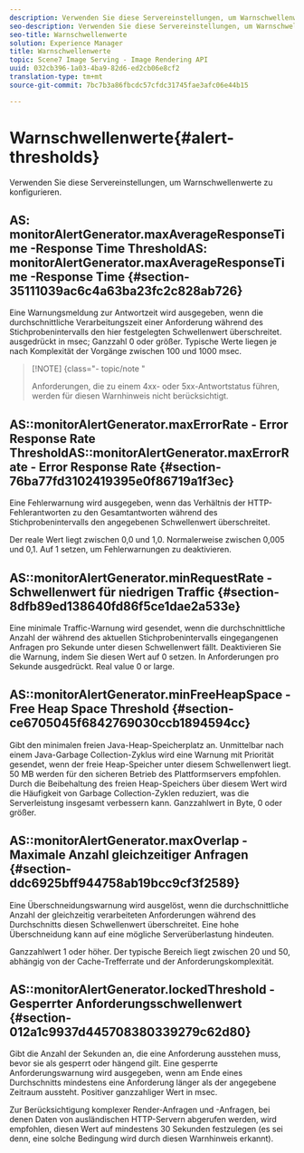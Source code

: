 ```yaml
---
description: Verwenden Sie diese Servereinstellungen, um Warnschwellenwerte zu konfigurieren.
seo-description: Verwenden Sie diese Servereinstellungen, um Warnschwellenwerte zu konfigurieren.
seo-title: Warnschwellenwerte
solution: Experience Manager
title: Warnschwellenwerte
topic: Scene7 Image Serving - Image Rendering API
uuid: 032cb396-1a03-4ba9-82d6-ed2cb06e8cf2
translation-type: tm+mt
source-git-commit: 7bc7b3a86fbcdc57cfdc31745fae3afc06e44b15

---
```



# Warnschwellenwerte{#alert-thresholds}

Verwenden Sie diese Servereinstellungen, um Warnschwellenwerte zu konfigurieren.

## AS: monitorAlertGenerator.maxAverageResponseTime -Response Time ThresholdAS: monitorAlertGenerator.maxAverageResponseTime -Response Time {#section-35111039ac6c4a63ba23fc2c828ab726}

Eine Warnungsmeldung zur Antwortzeit wird ausgegeben, wenn die durchschnittliche Verarbeitungszeit einer Anforderung während des Stichprobenintervalls den hier festgelegten Schwellenwert überschreitet. ausgedrückt in msec; Ganzzahl 0 oder größer. Typische Werte liegen je nach Komplexität der Vorgänge zwischen 100 und 1000 msec.

>[!NOTE] {class=&quot;- topic/note &quot;
>
>Anforderungen, die zu einem 4xx- oder 5xx-Antwortstatus führen, werden für diesen Warnhinweis nicht berücksichtigt.

## AS::monitorAlertGenerator.maxErrorRate - Error Response Rate ThresholdAS::monitorAlertGenerator.maxErrorRate - Error Response Rate {#section-76ba77fd3102419395e0f86719a1f3ec}

Eine Fehlerwarnung wird ausgegeben, wenn das Verhältnis der HTTP-Fehlerantworten zu den Gesamtantworten während des Stichprobenintervalls den angegebenen Schwellenwert überschreitet.

Der reale Wert liegt zwischen 0,0 und 1,0. Normalerweise zwischen 0,005 und 0,1. Auf 1 setzen, um Fehlerwarnungen zu deaktivieren.

## AS::monitorAlertGenerator.minRequestRate - Schwellenwert für niedrigen Traffic {#section-8dfb89ed138640fd86f5ce1dae2a533e}

Eine minimale Traffic-Warnung wird gesendet, wenn die durchschnittliche Anzahl der während des aktuellen Stichprobenintervalls eingegangenen Anfragen pro Sekunde unter diesen Schwellenwert fällt. Deaktivieren Sie die Warnung, indem Sie diesen Wert auf 0 setzen. In Anforderungen pro Sekunde ausgedrückt. Real value 0 or large.

## AS::monitorAlertGenerator.minFreeHeapSpace -Free Heap Space Threshold {#section-ce6705045f6842769030ccb1894594cc}

Gibt den minimalen freien Java-Heap-Speicherplatz an. Unmittelbar nach einem Java-Garbage Collection-Zyklus wird eine Warnung mit Priorität gesendet, wenn der freie Heap-Speicher unter diesem Schwellenwert liegt. 50 MB werden für den sicheren Betrieb des Plattformservers empfohlen. Durch die Beibehaltung des freien Heap-Speichers über diesem Wert wird die Häufigkeit von Garbage Collection-Zyklen reduziert, was die Serverleistung insgesamt verbessern kann. Ganzzahlwert in Byte, 0 oder größer.

## AS::monitorAlertGenerator.maxOverlap - Maximale Anzahl gleichzeitiger Anfragen {#section-ddc6925bff944758ab19bcc9cf3f2589}

Eine Überschneidungswarnung wird ausgelöst, wenn die durchschnittliche Anzahl der gleichzeitig verarbeiteten Anforderungen während des Durchschnitts diesen Schwellenwert überschreitet. Eine hohe Überschneidung kann auf eine mögliche Serverüberlastung hindeuten.

Ganzzahlwert 1 oder höher. Der typische Bereich liegt zwischen 20 und 50, abhängig von der Cache-Trefferrate und der Anforderungskomplexität.

## AS::monitorAlertGenerator.lockedThreshold - Gesperrter Anforderungsschwellenwert {#section-012a1c9937d445708380339279c62d80}

Gibt die Anzahl der Sekunden an, die eine Anforderung ausstehen muss, bevor sie als gesperrt oder hängend gilt. Eine gesperrte Anforderungswarnung wird ausgegeben, wenn am Ende eines Durchschnitts mindestens eine Anforderung länger als der angegebene Zeitraum aussteht. Positiver ganzzahliger Wert in msec.

Zur Berücksichtigung komplexer Render-Anfragen und -Anfragen, bei denen Daten von ausländischen HTTP-Servern abgerufen werden, wird empfohlen, diesen Wert auf mindestens 30 Sekunden festzulegen (es sei denn, eine solche Bedingung wird durch diesen Warnhinweis erkannt).
